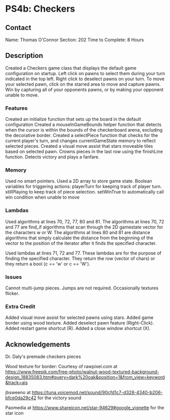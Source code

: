 # PS4b: Checkers

## Contact
Name:       Thomas O'Connor
Section:    202
Time to Complete:   8 Hours


## Description
Created a Checkers game class that displays the default game configuration on startup.
Left click on pawns to select them during your turn indicated in the top left.
Right click to deselect pawns on your turn.
To move your selected pawn, click on the starred area to move and capture pawns.
Win by capturing all of your opponents pawns, or by making your opponent unable to move.

### Features
Created an initialize function that sets up the board in the default configuration
Created a mouseInGameBounds helper function that detects when the cursor is within
the bounds of the checkerboard arena, excluding the decorative border.
Created a selectPiece function that checks for the current player's turn,
and changes currentGameState memory to reflect selected pieces.
Created a visual move assist that stars moveable tiles based on selected pawn.
Crowns pieces in the last row using the finishLine function.
Detects victory and plays a fanfare.

### Memory
Used no smart pointers.
Used a 2D array to store game state.
Boolean variables for triggering actions:
playerTurn for keeping track of player turn.
stillPlaying to keep track of piece selection.
setWinTrue to automatically call win condition when unable to move

### Lambdas
Used algorithms at lines 70, 72, 77, 80 and 81.
The algorithms at lines 70, 72 and 77 are find_if algorithms that scan
through the 2D gamestate vector for the characters w or W.
The algorithms at lines 80 and 81 are distance algorithms that simply calculate the distance
from the beginning of the vector to the position of the iterator after it finds the specified character.

Used lambdas at lines 71, 72 and 77.
These lambdas are for the purpose of finding the specified character.
They return the row (vector of chars) or they return a bool (c == 'w' or c == 'W').

### Issues
Cannot multi-jump pieces.
Jumps are not required.
Occasionally textures flicker.

### Extra Credit
Added visual move assist for selected pawns using stars.
Added game border using wood texture.
Added deselect pawn feature (Right-Click).
Added restart game shortcut (R).
Added a close window shortcut (X).


## Acknowledgements
Dr. Daly's premade checkers pieces

Wood texture for border: Courtesy of rawpixel.com at
https://www.freepik.com/free-photo/walnut-wood-textured-background-design_18835083.htm#query=dark%20oak&position=1&from_view=keyword&track=ais

jbsweeno at https://tuna.voicemod.net/sound/90cfd1c7-d328-4340-b206-bfce0da29c42 for the victory sound

Paomedia at https://www.shareicon.net/star-94629#google_vignette for the star icon
